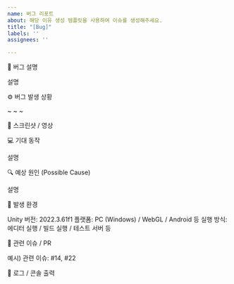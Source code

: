 ```yaml
---
name: 버그 리포트
about: 해당 이유 생성 템플릿을 사용하여 이슈를 생성해주세요.
title: "[Bug]"
labels: ''
assignees: ''

---
```


🐞 버그 설명
<!-- 어떤 문제가 발생했는지 간략히 설명해주세요 -->
설명


⚙️ 버그 발생 상황
<!-- 어떤 절차로 버그를 재현할 수 있는지 순서대로 적어주세요 -->
~
~
~


📸 스크린샷 / 영상
<!-- 가능한 경우 문제 상황이 담긴 스크린샷이나 영상 첨부해주세요 -->
<!-- 드래그 앤 드롭으로 GitHub에 업로드 가능 -->




💻 기대 동작
<!-- 원래는 어떻게 동작해야 했는지 설명해주세요 -->
설명




🔍 예상 원인 (Possible Cause)
<!-- (선택) 문제의 원인을 유추할 수 있다면 적어주세요 -->
설명



🧩 발생 환경
<!-- 버그가 발생한 환경 정보를 입력해주세요 -->
Unity 버전: 2022.3.61f1
플랫폼: PC (Windows) / WebGL / Android 등
실행 방식: 에디터 실행 / 빌드 실행 / 테스트 서버 등



🔗 관련 이슈 / PR
<!-- 관련된 기능 구현 이슈나 PR이 있다면 번호를 적어주세요 -->
예시) 관련 이슈: #14, #22



📝 로그 / 콘솔 출력
<!-- 콘솔 에러 메시지나 로그가 있다면 첨부해주세요 -->
